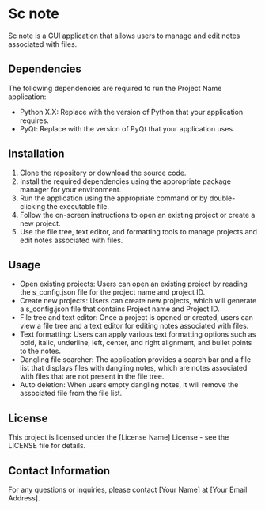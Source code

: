 # Sc note

Sc note is a GUI application that allows users to manage and edit notes associated with files.

## Dependencies

The following dependencies are required to run the Project Name application:

- Python X.X: Replace with the version of Python that your application requires.
- PyQt: Replace with the version of PyQt that your application uses.

## Installation

1. Clone the repository or download the source code.
2. Install the required dependencies using the appropriate package manager for your environment.
3. Run the application using the appropriate command or by double-clicking the executable file.
4. Follow the on-screen instructions to open an existing project or create a new project.
5. Use the file tree, text editor, and formatting tools to manage projects and edit notes associated with files.

## Usage

- Open existing projects: Users can open an existing project by reading the s_config.json file for the project name and project ID.
- Create new projects: Users can create new projects, which will generate a s_config.json file that contains Project name and Project ID.
- File tree and text editor: Once a project is opened or created, users can view a file tree and a text editor for editing notes associated with files.
- Text formatting: Users can apply various text formatting options such as bold, italic, underline, left, center, and right alignment, and bullet points to the notes.
- Dangling file searcher: The application provides a search bar and a file list that displays files with dangling notes, which are notes associated with files that are not present in the file tree.
- Auto deletion: When users empty dangling notes, it will remove the associated file from the file list.

## License

This project is licensed under the [License Name] License - see the LICENSE file for details.

## Contact Information

For any questions or inquiries, please contact [Your Name] at [Your Email Address].
